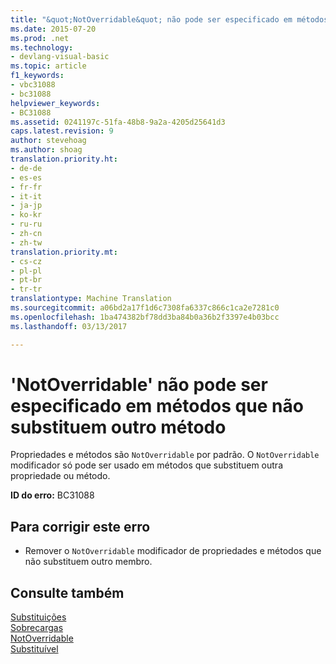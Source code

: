 ```yaml
---
title: "&quot;NotOverridable&quot; não pode ser especificado em métodos que não substituem outro método | Documentos do Microsoft"
ms.date: 2015-07-20
ms.prod: .net
ms.technology:
- devlang-visual-basic
ms.topic: article
f1_keywords:
- vbc31088
- bc31088
helpviewer_keywords:
- BC31088
ms.assetid: 0241197c-51fa-48b8-9a2a-4205d25641d3
caps.latest.revision: 9
author: stevehoag
ms.author: shoag
translation.priority.ht:
- de-de
- es-es
- fr-fr
- it-it
- ja-jp
- ko-kr
- ru-ru
- zh-cn
- zh-tw
translation.priority.mt:
- cs-cz
- pl-pl
- pt-br
- tr-tr
translationtype: Machine Translation
ms.sourcegitcommit: a06bd2a17f1d6c7308fa6337c866c1ca2e7281c0
ms.openlocfilehash: 1ba474382bf78dd3ba84b0a36b2f3397e4b03bcc
ms.lasthandoff: 03/13/2017

---
```

# <a name="39notoverridable39-cannot-be-specified-on-methods-that-do-not-override-another-method"></a>'NotOverridable' não pode ser especificado em métodos que não substituem outro método
Propriedades e métodos são `NotOverridable` por padrão. O `NotOverridable` modificador só pode ser usado em métodos que substituem outra propriedade ou método.  
  
 **ID do erro:** BC31088  
  
## <a name="to-correct-this-error"></a>Para corrigir este erro  
  
-   Remover o `NotOverridable` modificador de propriedades e métodos que não substituem outro membro.  
  
## <a name="see-also"></a>Consulte também  
 [Substituições](../../visual-basic/language-reference/modifiers/overrides.md)   
 [Sobrecargas](../../visual-basic/language-reference/modifiers/overloads.md)   
 [NotOverridable](../../visual-basic/language-reference/modifiers/notoverridable.md)   
 [Substituível](../../visual-basic/language-reference/modifiers/overridable.md)
